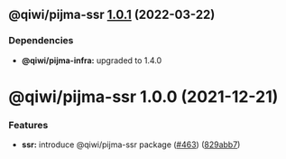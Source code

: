 ## @qiwi/pijma-ssr [1.0.1](https://github.com/qiwi/pijma/compare/@qiwi/pijma-ssr@1.0.0...@qiwi/pijma-ssr@1.0.1) (2022-03-22)





### Dependencies

* **@qiwi/pijma-infra:** upgraded to 1.4.0

# @qiwi/pijma-ssr 1.0.0 (2021-12-21)


### Features

* **ssr:** introduce @qiwi/pijma-ssr package ([#463](https://github.com/qiwi/pijma/issues/463)) ([829abb7](https://github.com/qiwi/pijma/commit/829abb7f755c1085ca3f664d385fbfe3bcbd5e00))
